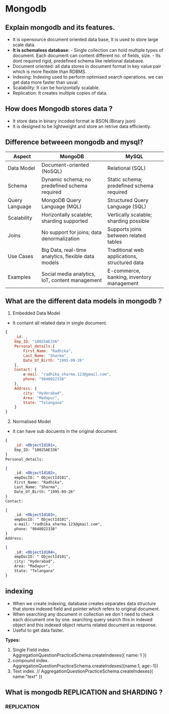 # Mongodb 

## Explain mongodb and its features.
- It is opensource document oriented data base, It is used to store large scale data.
- **It is schemaless database**:
      -  Single collection can hold multiple types of document. Each document can content different no. of fields, size.
      -  Its dont required rigid, predefined schema like reletional database.
- Document oriented: all data stores in document format in key value pair which is more flexible than RDBMS.
- Indexing: Indexing used to perform optimised search operations. we can get data more faster than usval.
- Scalability: It can be horizontally scalable.
- Replication: It creates multiple copies of data.

## How does Mongodb stores data ?
- It store data in binary incoded format ie BSON.(Binary json)
- It is designed to be lightweight and store an retrive data efficiently.


## Difference betweeen mongodb and mysql?

| Aspect         | MongoDB                                       | MySQL                                      |
|----------------|-----------------------------------------------|--------------------------------------------|
| Data Model     | Document-oriented (NoSQL)                    | Relational (SQL)                           |
| Schema         | Dynamic schema; no predefined schema required| Static schema; predefined schema required  |
| Query Language | MongoDB Query Language (MQL)                 | Structured Query Language (SQL)            |
| Scalability    | Horizontally scalable; sharding supported    | Vertically scalable; sharding possible     |
| Joins          | No support for joins; data denormalization   | Supports joins between related tables      |
| Use Cases      | Big Data, real-time analytics, flexible data models | Traditional web applications, structured data |
| Examples       | Social media analytics, IoT, content management | E-commerce, banking, inventory management |


## What are the different data models in mongodb ?
1. Embedded Data Model
  - It containt all related data in single document.
```jsx
{
	_id: ,
	Emp_ID: "10025AE336"
	Personal_details:{
		First_Name: "Radhika",
		Last_Name: "Sharma",
		Date_Of_Birth: "1995-09-26"
	},
	Contact: {
		e-mail: "radhika_sharma.123@gmail.com",
		phone: "9848022338"
	},
	Address: {
		city: "Hyderabad",
		Area: "Madapur",
		State: "Telangana"
	}
}
```
2. Normalised Model
  - It can have sub docuents in the original document.

```jsx
{
	_id: <ObjectId101>,
	Emp_ID: "10025AE336"
}
Personal_details:

{
	_id: <ObjectId102>,
	empDocID: " ObjectId101",
	First_Name: "Radhika",
	Last_Name: "Sharma",
	Date_Of_Birth: "1995-09-26"
}
Contact:

{
	_id: <ObjectId103>,
	empDocID: " ObjectId101",
	e-mail: "radhika_sharma.123@gmail.com",
	phone: "9848022338"
}
Address:

{
	_id: <ObjectId104>,
	empDocID: " ObjectId101",
	city: "Hyderabad",
	Area: "Madapur",
	State: "Telangana"
}
```

## indexing
- When we create indexing, database creates separates data structure that stores indexed field and pointer which refers to original document.
- When searching any document in collection we don`t need to check each document one by one. searching query search this in indexed object and this indexed object returns related document as response.
- Useful to get data faster. 

**Types:**
1. Single Field index. AggregationQuestionPracticeSchema.createIndexes({ name: 1 })
2. compound index. AggregationQuestionPracticeSchema.createIndexes({name:1, age:-1})
3. Text index. // AggregationQuestionPracticeSchema.createIndexes({ name:"text" })

## What is mongodb REPLICATION and SHARDING ?
### REPLICATION




